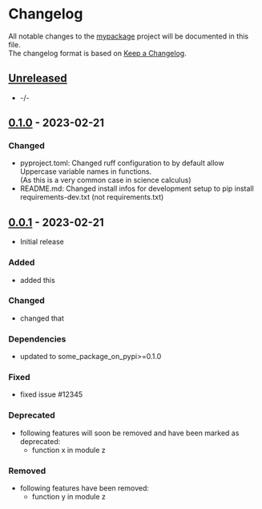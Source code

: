 # Changelog

All notable changes to the [mypackage] project will be documented in this file.<br>
The changelog format is based on [Keep a Changelog](https://keepachangelog.com/en/1.0.0/).

## [Unreleased]

* -/-


## [0.1.0] - 2023-02-21

### Changed

* pyproject.toml: Changed ruff configuration to by default allow Uppercase variable names in functions. <br>
(As this is a very common case in science calculus)
* README.md: Changed install infos for development setup to pip install requirements-dev.txt (not requirements.txt)



## [0.0.1] - 2023-02-21

* Initial release

### Added

* added this

### Changed

* changed that

### Dependencies

* updated to some_package_on_pypi>=0.1.0

### Fixed

* fixed issue #12345

### Deprecated

* following features will soon be removed and have been marked as deprecated:
    * function x in module z

### Removed

* following features have been removed:
    * function y in module z



<!-- Markdown link & img dfn's -->
[unreleased]: https://github.com/AuthorOne/mypackage/compare/v0.1.0...HEAD
[0.1.0]: https://github.com/AuthorOne/mypackage/releases/tag/v0.1.0
[0.0.1]: https://github.com/AuthorOne/mypackage/releases/tag/v0.0.1
[mypackage]: https://github.com/AuthorOne/mypackage
